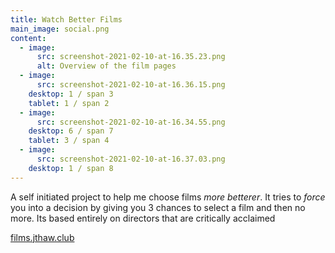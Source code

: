 ```yaml
---
title: Watch Better Films
main_image: social.png
content:
  - image:
      src: screenshot-2021-02-10-at-16.35.23.png
      alt: Overview of the film pages
  - image:
      src: screenshot-2021-02-10-at-16.36.15.png
    desktop: 1 / span 3
    tablet: 1 / span 2
  - image:
      src: screenshot-2021-02-10-at-16.34.55.png
    desktop: 6 / span 7
    tablet: 3 / span 4
  - image:
      src: screenshot-2021-02-10-at-16.37.03.png
    desktop: 1 / span 8
---
```

A self initiated project to help me choose films *more betterer*. It tries to *force* you into a decision by giving you 3 chances to select a film and then no more. Its based entirely on directors that are critically acclaimed

[films.jthaw.club](https://films.jthaw.club/)